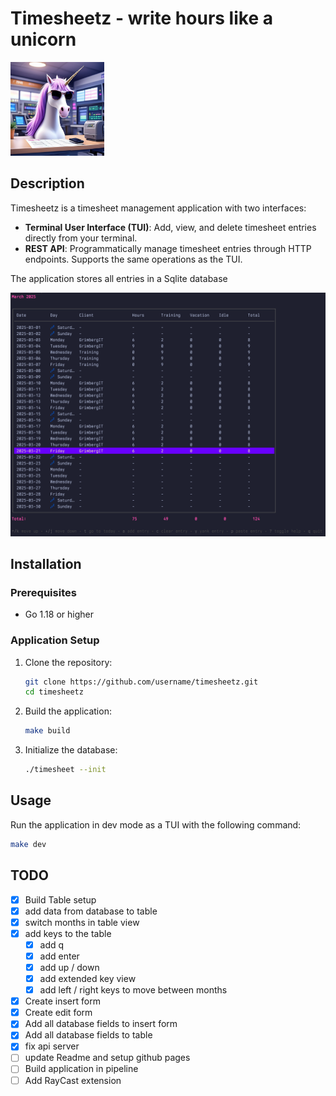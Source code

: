 # Timesheetz - write hours like a unicorn

<img src="docs/images/unicorn.jpg" height="150" />

## Description

Timesheetz is a timesheet management application with two interfaces:

- **Terminal User Interface (TUI)**: Add, view, and delete timesheet entries
  directly from your terminal.
- **REST API**: Programmatically manage timesheet entries through HTTP
  endpoints. Supports the same operations as the TUI.

The application stores all entries in a Sqlite database

<img src="docs/images/timesheet.png" width="750" />

## Installation

### Prerequisites

- Go 1.18 or higher

### Application Setup

1. Clone the repository:

   ```bash
   git clone https://github.com/username/timesheetz.git
   cd timesheetz
   ```

2. Build the application:

   ```bash
   make build
   ```

3. Initialize the database:
   ```bash
   ./timesheet --init
   ```

## Usage

Run the application in dev mode as a TUI with the following command:

```bash
make dev
```

## TODO

- [x] Build Table setup
- [x] add data from database to table
- [x] switch months in table view
- [x] add keys to the table
  - [x] add q
  - [x] add enter
  - [x] add up / down
  - [x] add extended key view
  - [x] add left / right keys to move between months
- [x] Create insert form
- [x] Create edit form
- [x] Add all database fields to insert form
- [x] Add all database fields to table
- [x] fix api server
- [ ] update Readme and setup github pages
- [ ] Build application in pipeline
- [ ] Add RayCast extension
